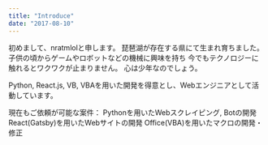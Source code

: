 ```yaml
---
title: "Introduce"
date: "2017-08-10"
---
```


初めまして、nratmlolと申します。
琵琶湖が存在する県にて生まれ育ちました。
子供の頃からゲームやロボットなどの機械に興味を持ち
今でもテクノロジーに触れるとワクワクが止まりません。
心は少年なのでしょう。

Python, React.js, VB, VBAを用いた開発を得意とし、Webエンジニアとして活動しています。

現在もご依頼が可能な案件：
Pythonを用いたWebスクレイピング, Botの開発
React(Gatsby)を用いたWebサイトの開発
Office(VBA)を用いたマクロの開発・修正
